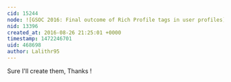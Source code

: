 ```yaml
---
cid: 15244
node: ![GSOC 2016: Final outcome of Rich Profile tags in user profiles](../notes/Lalithr95/08-26-2016/gsoc-2016-final-outcome-of-rich-profile-tags-in-user-profiles)
nid: 13396
created_at: 2016-08-26 21:25:01 +0000
timestamp: 1472246701
uid: 468698
author: Lalithr95
---
```


Sure I'll create them, Thanks !